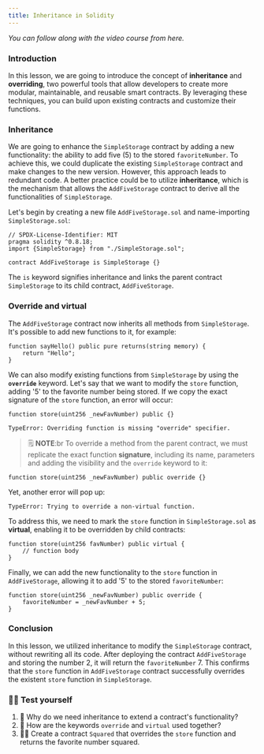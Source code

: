 ```yaml
---
title: Inheritance in Solidity
---
```


_You can follow along with the video course from here._

### Introduction

In this lesson, we are going to introduce the concept of **inheritance** and **overriding**, two powerful tools that allow developers to create more modular, maintainable, and reusable smart contracts. By leveraging these techniques, you can build upon existing contracts and customize their functions.

### Inheritance

We are going to enhance the `SimpleStorage` contract by adding a new functionality: the ability to add five (5) to the stored `favoriteNumber`.
To achieve this, we could duplicate the existing `SimpleStorage` contract and make changes to the new version. However, this approach leads to redundant code. A better practice could be to utilize **inheritance**, which is the mechanism that allows the `AddFiveStorage` contract to derive all the functionalities of `SimpleStorage`.

Let's begin by creating a new file `AddFiveStorage.sol` and name-importing `SimpleStorage.sol`:

```solidity
// SPDX-License-Identifier: MIT
pragma solidity ^0.8.18;
import {SimpleStorage} from "./SimpleStorage.sol";

contract AddFiveStorage is SimpleStorage {}
```

The `is` keyword signifies inheritance and links the parent contract `SimpleStorage` to its child contract, `AddFiveStorage`.

### Override and virtual

The `AddFiveStorage` contract now inherits all methods from `SimpleStorage`. It's possible to add new functions to it, for example:

```solidity
function sayHello() public pure returns(string memory) {
    return "Hello";
}
```

We can also modify existing functions from `SimpleStorage` by using the **`override`** keyword. Let's say that we want to modify the `store` function, adding '5' to the favorite number being stored. If we copy the exact signature of the `store` function, an error will occur:

```solidity
function store(uint256 _newFavNumber) public {}
```

```
TypeError: Overriding function is missing "override" specifier.
```

> 🗒️ **NOTE**:br
> To override a method from the parent contract, we must replicate the exact function **signature**, including its name, parameters and adding the visibility and the `override` keyword to it:

```solidity
function store(uint256 _newFavNumber) public override {}
```

Yet, another error will pop up:

```
TypeError: Trying to override a non-virtual function.
```

To address this, we need to mark the `store` function in `SimpleStorage.sol` as **virtual**, enabling it to be overridden by child contracts:

```solidity
function store(uint256 favNumber) public virtual {
    // function body
}
```

Finally, we can add the new functionality to the `store` function in `AddFiveStorage`, allowing it to add '5' to the stored `favoriteNumber`:

```solidity
function store(uint256 _newFavNumber) public override {
    favoriteNumber = _newFavNumber + 5;
}
```

### Conclusion

In this lesson, we utilized inheritance to modify the `SimpleStorage` contract, without rewriting all its code. After deploying the contract `AddFiveStorage` and storing the number 2, it will return the `favoriteNumber` 7. This confirms that the `store` function in `AddFiveStorage` contract successfully overrides the existent `store` function in `SimpleStorage`.

### 🧑‍💻 Test yourself

1. 📕 Why do we need inheritance to extend a contract's functionality?
2. 📕 How are the keywords `override` and `virtual` used together?
3. 🧑‍💻 Create a contract `Squared` that overrides the `store` function and returns the favorite number squared.
